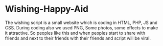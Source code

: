 # Wishing-Happy-Aid
The wishing script is a small website which is coding in HTML, PHP, JS and CSS. During coding also we used PNG, Some photos, some effects to make it attractive. So peoples like this and when peoples start to share with friends and next to their friends with their friends and script will be viral.
